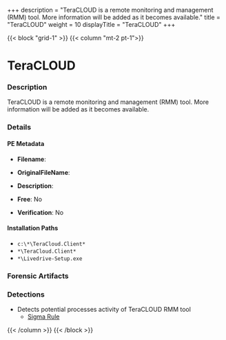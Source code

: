 +++
description = "TeraCLOUD is a remote monitoring and management (RMM) tool. More information will be added as it becomes available."
title = "TeraCLOUD"
weight = 10
displayTitle = "TeraCLOUD"
+++


{{< block "grid-1" >}}
{{< column "mt-2 pt-1">}}

# TeraCLOUD


### Description

TeraCLOUD is a remote monitoring and management (RMM) tool. More information will be added as it becomes available.




### Details


#### PE Metadata
- **Filename**: 
- **OriginalFileName**: 
- **Description**: 


- **Free**: No

- **Verification**: No




#### Installation Paths
- `c:\*\TeraCloud.Client*`
- `*\TeraCloud.Client*`
- `*\Livedrive-Setup.exe`

### Forensic Artifacts






### Detections
- Detects potential processes activity of TeraCLOUD RMM tool
  - [Sigma Rule](https://github.com/magicsword-io/LOLRMM/blob/main/detections/sigma/teracloud_processes_sigma.yml)




{{< /column >}}
{{< /block >}}
